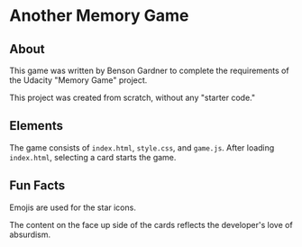 # Another Memory Game

## About
This game was written by Benson Gardner to complete the requirements of the Udacity "Memory Game" project. 

This project was created from scratch, without any "starter code."

## Elements
The game consists of ```index.html```, ```style.css```, and ```game.js```. After loading ```index.html```, selecting a card starts the game.

## Fun Facts
Emojis are used for the star icons.

The content on the face up side of the cards reflects the developer's love of absurdism.